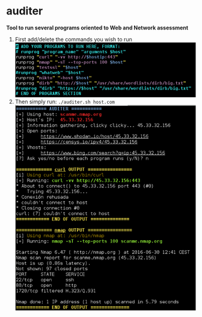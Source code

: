 # auditer
**Tool to run several programs oriented to Web and Network assessment**

1. First add/delete the commands you wish to run
![Change these lines and add your flavoured commands](https://raw.githubusercontent.com/n30m1nd/auditer/master/code-programstorun.png)
2. Then simply run: `./auditer.sh host.com`
![./auditer.sh scanme.nmap.org](https://raw.githubusercontent.com/n30m1nd/auditer/master/testrun.png)
